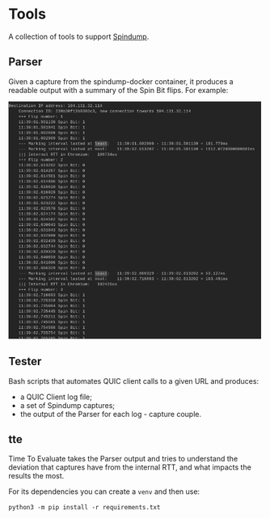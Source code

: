 # Tools

A collection of tools to support [Spindump](https://github.com/EricssonResearch/spindump).

## Parser

Given a capture from the spindump-docker container, it produces a readable output with a summary of the Spin Bit flips. For example:

<img src="./img/parser.png" width=500>

## Tester

Bash scripts that automates QUIC client calls to a given URL and produces:
* a QUIC Client log file;
* a set of Spindump captures;
* the output of the Parser for each log - capture couple.

## tte

Time To Evaluate takes the Parser output and tries to understand the deviation that captures have from the internal RTT, and what impacts the results the most.

For its dependencies you can create a `venv` and then use:

```
python3 -m pip install -r requirements.txt
```

